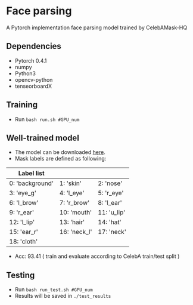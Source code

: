 # Face parsing
A Pytorch implementation face parsing model trained by CelebAMask-HQ
## Dependencies
* Pytorch 0.4.1
* numpy
* Python3
* opencv-python
* tenseorboardX
## Training
* Run `bash run.sh #GPU_num`
## Well-trained model
* The model can be downloaded [here](https://drive.google.com/file/d/1Me181DqwnE-yptAh04cZ1wsHViYrZuhc/view?usp=sharing).
* Mask labels are defined as following:

| Label list | | |
| ------------ | ------------- | ------------ |
| 0: 'background' | 1: 'skin' | 2: 'nose' |
| 3: 'eye_g' | 4: 'l_eye' | 5: 'r_eye' |
| 6: 'l_brow' | 7: 'r_brow' | 8: 'l_ear' |
| 9: 'r_ear' | 10: 'mouth' | 11: 'u_lip' |
| 12: 'l_lip' | 13: 'hair' | 14: 'hat' |
| 15: 'ear_r' | 16: 'neck_l' | 17: 'neck' |
| 18: 'cloth' | | |

* Acc: 93.41 ( train and evaluate according to CelebA train/test split )
## Testing
* Run `bash run_test.sh #GPU_num`
* Results will be saved in `./test_results`
